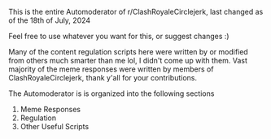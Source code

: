 This is the entire Automoderator of r/ClashRoyaleCirclejerk, last changed as of the 18th of July, 2024

Feel free to use whatever you want for this, or suggest changes :)

Many of the content regulation scripts here were written by or modified from others much smarter than me lol, I didn't come up with them. Vast majority of the meme responses were written by members of ClashRoyaleCirclejerk, thank y'all for your contributions.

The Automoderator is is organized into the following sections
1. Meme Responses
2. Regulation
3. Other Useful Scripts
